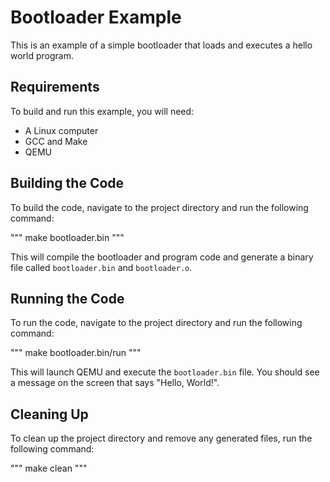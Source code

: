 # Bootloader Example

This is an example of a simple bootloader that loads and executes a hello world program.

## Requirements

To build and run this example, you will need:

- A Linux computer
- GCC and Make
- QEMU

## Building the Code

To build the code, navigate to the project directory and run the following command:

"""
make bootloader.bin
"""

This will compile the bootloader and program code and generate a binary file called `bootloader.bin` and `bootloader.o`.

## Running the Code

To run the code, navigate to the project directory and run the following command:

"""
make bootloader.bin/run
"""

This will launch QEMU and execute the `bootloader.bin` file. You should see a message on the screen that says "Hello, World!".

## Cleaning Up

To clean up the project directory and remove any generated files, run the following command:

"""
make clean
"""